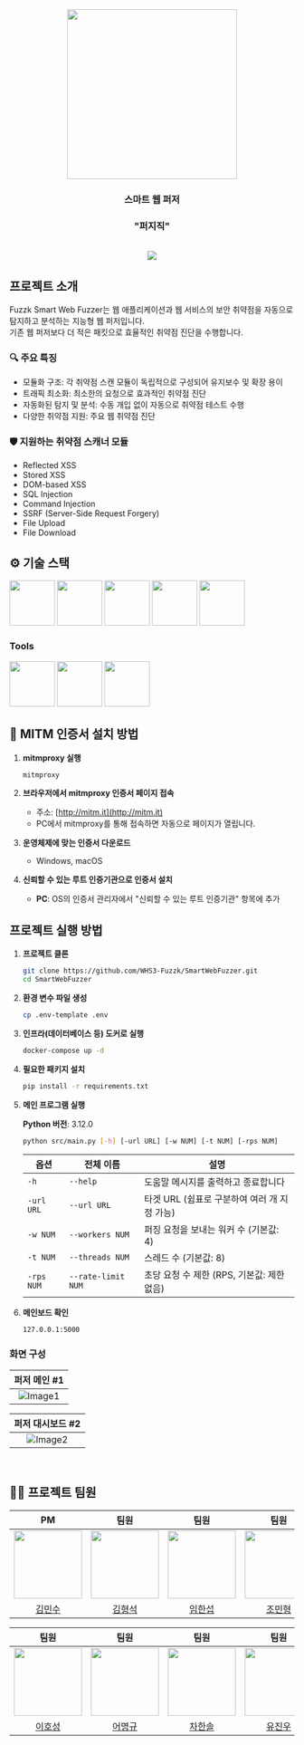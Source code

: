 <div align="center">

<!-- logo -->
<img src="https://github.com/whs3-fuzzk.png" width="300"/>

### 스마트 웹 퍼저

### "퍼지직"

<br/> [<img src="https://img.shields.io/badge/프로젝트 기간-2025.05.01~2025.08.02-green?style=flat&logo=&logoColor=white" />]()

</div>

## 프로젝트 소개

Fuzzk Smart Web Fuzzer는 웹 애플리케이션과 웹 서비스의 보안 취약점을 자동으로 탐지하고 분석하는 지능형 웹 퍼저입니다.  
기존 웹 퍼저보다 더 적은 패킷으로 효율적인 취약점 진단을 수행합니다.

### 🔍 주요 특징

- 모듈화 구조: 각 취약점 스캔 모듈이 독립적으로 구성되어 유지보수 및 확장 용이
- 트래픽 최소화: 최소한의 요청으로 효과적인 취약점 진단
- 자동화된 탐지 및 분석: 수동 개입 없이 자동으로 취약점 테스트 수행
- 다양한 취약점 지원: 주요 웹 취약점 진단

### 🛡️ 지원하는 취약점 스캐너 모듈

- Reflected XSS
- Stored XSS
- DOM-based XSS
- SQL Injection
- Command Injection
- SSRF (Server-Side Request Forgery)
- File Upload
- File Download

## ⚙ 기술 스택

<div>
<img src="https://i.ibb.co/v4K1Z2Kr/python.png" width="80">
<img src="https://github.com/yewon-Noh/readme-template/blob/main/skills/Docker.png?raw=true" width="80">
<img src="https://i.ibb.co/Fc6Trxg/postgres.png" width="80">
<img src="https://github.com/yewon-Noh/readme-template/blob/main/skills/Redis.png?raw=true" width="80">
<img src="https://i.ibb.co/6cbtt3Vy/mitmproxy.png" width="80">
</div>

### Tools

<div>
<img src="https://github.com/yewon-Noh/readme-template/blob/main/skills/Github.png?raw=true" width="80">
<img src="https://github.com/yewon-Noh/readme-template/blob/main/skills/Notion.png?raw=true" width="80">
<img src="https://github.com/yewon-Noh/readme-template/blob/main/skills/Discord.png?raw=true" width="80">
</div>

## 📜 MITM 인증서 설치 방법

1. **mitmproxy 실행**

   ```bash
   mitmproxy
   ```

2. **브라우저에서 mitmproxy 인증서 페이지 접속**

   - 주소: [http://mitm.it](http://mitm.it)
   - PC에서 mitmproxy를 통해 접속하면 자동으로 페이지가 열립니다.

3. **운영체제에 맞는 인증서 다운로드**

   - Windows, macOS

4. **신뢰할 수 있는 루트 인증기관으로 인증서 설치**
   - **PC**: OS의 인증서 관리자에서 "신뢰할 수 있는 루트 인증기관" 항목에 추가

## 프로젝트 실행 방법

1. **프로젝트 클론**

   ```sh
   git clone https://github.com/WHS3-Fuzzk/SmartWebFuzzer.git
   cd SmartWebFuzzer
   ```

2. **환경 변수 파일 생성**

   ```sh
   cp .env-template .env
   ```

3. **인프라(데이터베이스 등) 도커로 실행**

   ```sh
   docker-compose up -d
   ```

4. **필요한 패키지 설치**

   ```sh
   pip install -r requirements.txt
   ```

5. **메인 프로그램 실행**

   **Python 버전**: 3.12.0

   ```sh
   python src/main.py [-h] [-url URL] [-w NUM] [-t NUM] [-rps NUM]
   ```

   | 옵션       | 전체 이름          | 설명                                         |
   | ---------- | ------------------ | -------------------------------------------- |
   | `-h`       | `--help`           | 도움말 메시지를 출력하고 종료합니다          |
   | `-url URL` | `--url URL`        | 타겟 URL (쉼표로 구분하여 여러 개 지정 가능) |
   | `-w NUM`   | `--workers NUM`    | 퍼징 요청을 보내는 워커 수 (기본값: 4)       |
   | `-t NUM`   | `--threads NUM`    | 스레드 수 (기본값: 8)                        |
   | `-rps NUM` | `--rate-limit NUM` | 초당 요청 수 제한 (RPS, 기본값: 제한 없음)   |

6. **메인보드 확인**

   ```text
   127.0.0.1:5000
   ```

### 화면 구성

|                                        퍼저 메인 #1                                        |
| :----------------------------------------------------------------------------------------: |
| ![Image1](https://github.com/user-attachments/assets/5723f28b-de97-43ea-b30b-6f08257091e6) |

|                                      퍼저 대시보드 #2                                      |
| :----------------------------------------------------------------------------------------: |
| ![Image2](https://github.com/user-attachments/assets/0dfcd073-fe2e-4af5-b1d9-95eaa99280fb) |

<br/>

## 💁‍♂️ 프로젝트 팀원

|                             PM                              |                             팀원                             |                          팀원                           |                            팀원                            |
| :---------------------------------------------------------: | :----------------------------------------------------------: | :-----------------------------------------------------: | :--------------------------------------------------------: |
| <img src="https://github.com/idealinsane.png" width="120"/> | <img src="https://github.com/hyeongseok88.png" width="120"/> | <img src="https://github.com/h4vrut4.png" width="120"/> | <img src="https://github.com/foskingson.png" width="120"/> |
|          [김민수](https://github.com/idealinsane)           |          [김형석](https://github.com/hyeongseok88)           |          [임한섭](https://github.com/h4vrut4)           |          [조민형](https://github.com/foskingson)           |

|                            팀원                            |                           팀원                           |                            팀원                             |                          팀원                          |
| :--------------------------------------------------------: | :------------------------------------------------------: | :---------------------------------------------------------: | :----------------------------------------------------: |
| <img src="https://github.com/dlghtjd123.png" width="120"/> | <img src="https://github.com/myonggyu.png" width="120"/> | <img src="https://github.com/onestar4701.png" width="120"/> | <img src="https://github.com/jin182.png" width="120"/> |
|          [이호성](https://github.com/dlghtjd123)           |          [어명규](https://github.com/myonggyu)           |          [차한솔](https://github.com/onestar4701)           |          [유진우](https://github.com/jin182)           |
